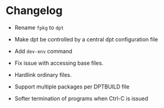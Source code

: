 # Changelog

- Rename `fpkg` to `dpt`

- Make dpt be controlled by a central dpt configuration file

- Add `dev-env` command

- Fix issue with accessing base files.

- Hardlink ordinary files.

- Support multiple packages per DPTBUILD file

- Softer termination of programs when Ctrl-C is issued
